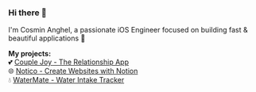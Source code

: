### Hi there 👋

I'm Cosmin Anghel, a passionate iOS Engineer focused on building fast & beautiful applications 🚀

**My projects:**  
💕 [Couple Joy - The Relationship App](https://apps.apple.com/us/app/couple-joy-journal-memories/id1624758651?l=en)  
🌐 [Notico - Create Websites with Notion](https://notico.app/?ref=github-profile)  
💧 [WaterMate - Water Intake Tracker](https://apps.apple.com/gb/app/id1535045825?platform=iphone)  
